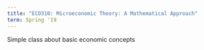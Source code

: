 ```yaml
---
title: "ECO310: Microeconomic Theory: A Mathematical Approach"
term: Spring '19
---
```


Simple class about basic economic concepts
